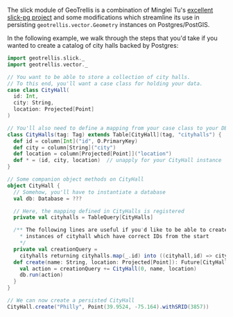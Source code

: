 The slick module of GeoTrellis is a combination of Minglei Tu's [excellent
slick-pg project](https://github.com/tminglei/slick-pg) and some
modifications which streamline its use in persisting
`geotrellis.vector.Geometry` instances on Postgres/PostGIS.

In the following example, we walk through the steps that you'd take if you
wanted to create a catalog of city halls backed by Postgres:

```scala
import geotrellis.slick._
import geotrellis.vector._

// You want to be able to store a collection of city halls.
// To this end, you'll want a case class for holding your data.
case class CityHall(
  id: Int,
  city: String,
  location: Projected[Point]
)

// You'll also need to define a mapping from your case class to your DB
class CityHalls(tag: Tag) extends Table[CityHall](tag, "cityhalls") {
  def id = column[Int]("id", O.PrimaryKey)
  def city = column[String]("city")
  def location = column[Projected[Point]]("location")
  def * = (id, city, location)  // unapply for your CityHall instance
}

// Some companion object methods on CityHall
object CityHall {
  // Somehow, you'll have to instantiate a database
  val db: Database = ???

  // Here, the mapping defined in CityHalls is registered
  private val cityhalls = TableQuery[CityHalls]

  /** The following lines are useful if you'd like to be able to create
    * instances of cityhall which have correct IDs from the start
    */
  private val creationQuery =
    cityhalls returning cityhalls.map(_.id) into ((cityhall,id) => cityhall.copy(id=id))
  def create(name: String, location: Projected[Point]): Future[CityHall] = {
    val action = creationQuery += CityHall(0, name, location)
    db.run(action)
  }
}

// We can now create a persisted CityHall
CityHall.create("Philly", Point(39.9524, -75.164).withSRID(3857))
```

